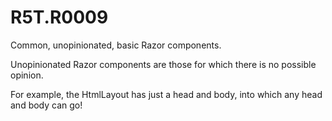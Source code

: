 # R5T.R0009
Common, unopinionated, basic Razor components.

Unopinionated Razor components are those for which there is no possible opinion.

For example, the HtmlLayout has just a head and body, into which any head and body can go!